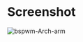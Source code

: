 # Screenshot

![bspwm-Arch-arm](https://github.com/user-attachments/assets/b54d2ee0-8c20-4c3b-9c1c-9965033ca475)
